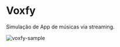 # Voxfy

Simulação de App de músicas via streaming.

![voxfy-sample](https://github.com/alexfelipe/voxfy/assets/8989346/f0429968-f9b2-434f-8472-562f5650da02)
